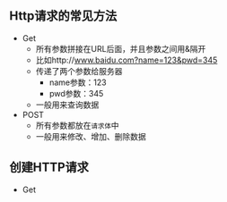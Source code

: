 ## Http请求的常见方法
- Get
   - 所有参数拼接在URL后面，并且参数之间用&隔开
    - 比如http://www.baidu.com?name=123&pwd=345
    - 传递了两个参数给服务器
        - name参数：123
        - pwd参数：345
    - 一般用来查询数据
- POST 
    - 所有参数都放在`请求体`中
    - 一般用来修改、增加、删除数据

## 创建HTTP请求

- Get


```objc


```

